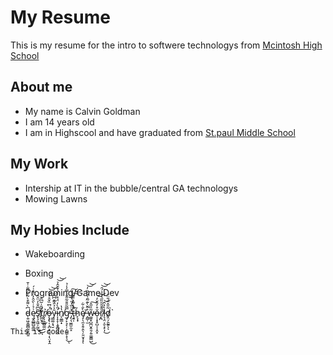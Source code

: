 # My Resume
This is my resume for the intro to softwere technologys from [Mcintosh High School](https://www.youtube.com/watch?v=dQw4w9WgXcQ)

## About me ##
- My name is Calvin Goldman
- I am 14 years old
- I am in Highscool and have graduated from [St.paul Middle School](https://www.stpaulptc.org/)
## My Work ##
- Intership at IT in the bubble/central GA technologys
- Mowing Lawns

## My Hobies Include ##
- Wakeboarding
- Boxing
- Programing/Game Dev



- d̵̹͍͖̭͚̻̰͈̞̻̱͆̀͌͒̀͂̍̈́͌̇̍̄ę̷̱̭̲̳̺̱̲͚͗̉̇̀̑̂̓̈́̽͑́̕s̸̢̧̛̯͖̩̰̫͂͆̂̑̒̈̑̂͜͜ͅt̸̛̰̲̮̘̎̎͗͂͆̑͜r̸̢̖̜̳̺͚̮͐ǫ̶̧̢̩͔̪͕̭̱͉̩̖̤̟̭̈́̈͆̏̌̊̓͋̚͝͝ȳ̵͇͚͔̘̮͐̉̂̃͊͆͆̐i̷̛͎̝̝̩͙̬̻̤̬̲̎̀̓̈́͒͑̀͑̌̄̂̉͝͝n̸̨͚͇̟̔̔g̷̡̙͉̙̦͕̻̳̜̟̖̿̃̎̐͂̎̆̇̿̇̾̉̕͜ͅ ̴̡̖͉̬͇̮̫̝̌̈̏̓̋͛̎́́̎̕͠ţ̶̛͍̩̈́̍̃̄̽̎͒̚͘͠͝h̷̙̞̟͂ȩ̸̦̖̼̝̯̹̭̖̦͈̮̟͓̀̐͋͘ͅ ̶̭̻̜̫͐͂̆̀͊̃̑̀́̇̏̓͝͝w̴͚͈̟̺̪̬̭̯̗͍͚̼͇̺̃̏̋̂͜͠ŏ̶̩͎̞̥̺͔͎̯͓̊̓̂̆̒͝͝r̸͙̪̆͊̄̃͂̏̋͛̾͐́̑͘͝͝l̵̨̧̤͔̮͕̙͎̀̓̂͜͝d̸̡̤̗̱̰͍̖͂̎̂̈́̎̈́͘ͅ`

```
This is code
```

